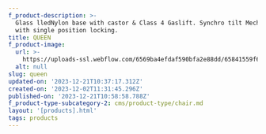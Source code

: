 ```yaml
---
f_product-description: >-
  Glass lledNylon base with castor & Class 4 Gaslift. Synchro tilt Mechanism
  with single position locking.
title: QUEEN
f_product-image:
  url: >-
    https://uploads-ssl.webflow.com/6569ba4efdaf590bfa2e88dd/65841559f61d0fde4705c199_Untitled%20design%20(12).png
  alt: null
slug: queen
updated-on: '2023-12-21T10:37:17.312Z'
created-on: '2023-12-02T11:31:45.296Z'
published-on: '2023-12-21T10:58:58.788Z'
f_product-type-subcategory-2: cms/product-type/chair.md
layout: '[products].html'
tags: products
---
```



